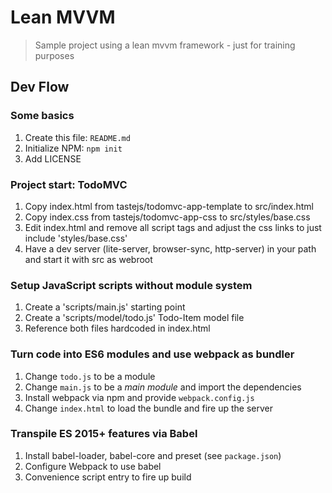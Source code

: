 # Lean MVVM

> Sample project using a lean mvvm framework - just for training purposes

## Dev Flow

### Some basics

1. Create this file: ```README.md```
2. Initialize NPM: ```npm init```
3. Add LICENSE

### Project start: TodoMVC

1. Copy index.html from tastejs/todomvc-app-template to src/index.html
2. Copy index.css from tastejs/todomvc-app-css to src/styles/base.css
3. Edit index.html and remove all script tags and adjust the css links to just include 'styles/base.css'
4. Have a dev server (lite-server, browser-sync, http-server) in your path and start it with src as webroot

### Setup JavaScript scripts without module system

1. Create a 'scripts/main.js' starting point
2. Create a 'scripts/model/todo.js' Todo-Item model file
3. Reference both files hardcoded in index.html

### Turn code into ES6 modules and use webpack as bundler

1. Change ```todo.js``` to be a module
2. Change ```main.js``` to be a *main module* and import the dependencies
3. Install webpack via npm and provide ```webpack.config.js```
4. Change ```index.html``` to load the bundle and fire up the server

### Transpile ES 2015+ features via Babel
1. Install babel-loader, babel-core and preset (see ```package.json```)
2. Configure Webpack to use babel
3. Convenience script entry to fire up build
